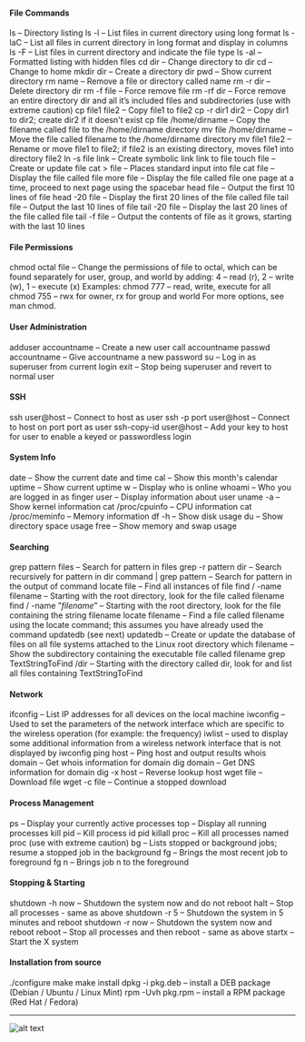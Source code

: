 #### File Commands
ls – Directory listing
ls -l – List files in current directory using long format
ls -laC – List all files in current directory in long format and display in columns
ls -F – List files in current directory and indicate the file type
ls -al – Formatted listing with hidden files
cd dir – Change directory to dir
cd – Change to home
mkdir dir – Create a directory dir
pwd – Show current directory
rm name – Remove a file or directory called name
rm -r dir – Delete directory dir
rm -f file – Force remove file
rm -rf dir – Force remove an entire directory dir and all it’s included files and subdirectories (use with extreme caution)
cp file1 file2 – Copy file1 to file2
cp -r dir1 dir2 – Copy dir1 to dir2; create dir2 if it doesn't exist
cp file /home/dirname – Copy the filename called file to the /home/dirname directory
mv file /home/dirname – Move the file called filename to the /home/dirname directory
mv file1 file2 – Rename or move file1 to file2; if file2 is an existing directory, moves file1 into directory file2
ln -s file link – Create symbolic link link to file
touch file – Create or update file
cat > file – Places standard input into file
cat file – Display the file called file
more file – Display the file called file one page at a time, proceed to next page using the spacebar
head file – Output the first 10 lines of file
head -20 file – Display the first 20 lines of the file called file
tail file – Output the last 10 lines of file
tail -20 file – Display the last 20 lines of the file called file
tail -f file – Output the contents of file as it grows, starting with the last 10 lines

#### File Permissions
chmod octal file – Change the permissions of file to octal, which can be found separately for user, group, and world by adding: 4 – read (r), 2 
– write (w), 1 – execute (x)
Examples:
chmod 777 – read, write, execute for all
chmod 755 – rwx for owner, rx for group and world
For more options, see man chmod.

#### User Administration
adduser accountname – Create a new user call accountname
passwd accountname – Give accountname a new password
su – Log in as superuser from current login
exit – Stop being superuser and revert to normal user

#### SSH
ssh user@host – Connect to host as user
ssh -p port user@host – Connect to host on port port as user
ssh-copy-id user@host – Add your key to host for user to enable a keyed or passwordless login

#### System Info
date – Show the current date and time
cal – Show this month's calendar
uptime – Show current uptime
w – Display who is online
whoami – Who you are logged in as
finger user – Display information about user
uname -a – Show kernel information
cat /proc/cpuinfo – CPU information
cat /proc/meminfo – Memory information
df -h – Show disk usage
du – Show directory space usage
free – Show memory and swap usage

#### Searching
grep pattern files – Search for pattern in files
grep -r pattern dir – Search recursively for pattern in dir
command | grep pattern – Search for pattern in the output of command
locate file – Find all instances of file
find / -name filename – Starting with the root directory, look for the file called filename
find / -name ”*filename*” – Starting with the root directory, look for the file containing the string filename
locate filename – Find a file called filename using the locate command; this assumes you have already used the command updatedb (see 
next)
updatedb – Create or update the database of files on all file systems attached to the Linux root directory
which filename – Show the subdirectory containing the executable file  called filename
grep TextStringToFind /dir – Starting with the directory called dir, look for and list all files containing TextStringToFind

#### Network
ifconfig – List IP addresses for all devices on the local machine
iwconfig – Used to set the parameters of the network interface which are specific to the wireless operation (for example: the frequency)
iwlist – used to display some additional information from a wireless network interface that is not displayed by iwconfig
ping host – Ping host and output results
whois domain – Get whois information for domain
dig domain – Get DNS information for domain
dig -x host – Reverse lookup host
wget file – Download file
wget -c file – Continue a stopped download

#### Process Management
ps – Display your currently active processes
top – Display all running processes
kill pid – Kill process id pid
killall proc – Kill all processes named proc (use with extreme caution)
bg – Lists stopped or background jobs; resume a stopped job in the background
fg – Brings the most recent job to foreground
fg n – Brings job n to the foreground

#### Stopping & Starting
shutdown -h now – Shutdown the system now and do not reboot
halt – Stop all processes - same as above
shutdown -r 5 – Shutdown the system in 5 minutes and reboot
shutdown -r now – Shutdown the system now and reboot
reboot – Stop all processes and then reboot - same as above
startx – Start the X system

#### Installation from source
./configure
make
make install
dpkg -i pkg.deb – install a DEB package (Debian / Ubuntu / Linux Mint)
rpm -Uvh pkg.rpm – install a RPM package (Red Hat / Fedora)

___
![alt text](https://gavazzionline.files.wordpress.com/2014/01/img_6916.jpg?w=300)
